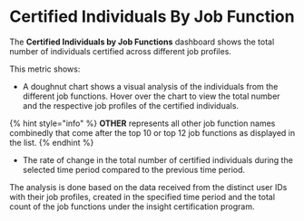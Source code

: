 # Certified Individuals By Job Function

The **Certified Individuals by Job Functions** dashboard shows the total number of individuals certified across different job profiles.&#x20;

This metric shows:

* A doughnut chart shows a visual analysis of the individuals from the different job functions. Hover over the chart to view the total number and the respective job profiles of the certified individuals.

{% hint style="info" %}
**OTHER** represents all other job function names combinedly that come after the top 10 or top 12 job functions as displayed in the list.
{% endhint %}

* The rate of change in the total number of certified individuals during the selected time period compared to the previous time period.

The analysis is done based on the data received from the distinct user IDs with their job profiles, created in the specified time period and the total count of the job functions under the insight certification program.&#x20;
